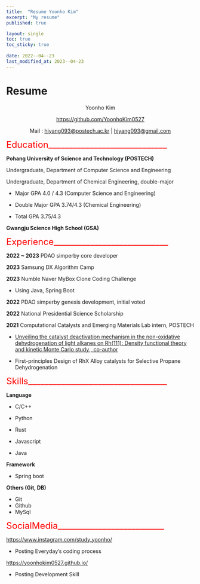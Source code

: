 ```yaml
---
title:  "Resume Yoonho Kim"
excerpt: "My resume"
published: true

layout: single
toc: true
toc_sticky: true
 
date: 2022--04--23
last_modified_at: 2023--04-23
---
```


# Resume 
<div align="center">
  Yoonho Kim  

  https://github.com/YoonhoKim0527  

  Mail : hjyang093@postech.ac.kr | hjyang093@gmail.com
</div>

<font size="+2">
<span style="color:red">
Education_____________________________
</span>
</font>  

**Pohang University of Science and Technology (POSTECH)**  

Undergraduate, Department of Computer Science and Engineering  

Undergraduate, Department of Chemical Engineering, double-major

 - Major GPA 4.0 / 4.3 (Computer Science and Engineering)  

 - Double Major GPA 3.74/4.3 (Chemical Engineering)  

 - Total GPA 3.75/4.3  

**Gwangju Science High School (GSA)**  

<font size="+2">
<span style="color:red">
Experience____________________________
</span> 
</font>  

**2022 ~ 2023** PDAO simperby core developer  

**2023** Samsung DX Algorithm Camp  

**2023** Numble Naver MyBox Clone Coding Challenge  

 - Using Java, Spring Boot  

**2022** PDAO simperby genesis development, initial voted  

**2022** National Presidential Science Scholarship  

**2021** Computational Catalysts and Emerging Materials Lab intern, POSTECH  

 - [Unveiling the catalyst deactivation mechanism in the non-oxidative dehydrogenation of light alkanes on Rh(111): Density
functional theory and kinetic Monte Carlo study , co-author](https://www.sciencedirect.com/science/article/abs/pii/S0920586122002577)

 - First-principles Design of RhX Alloy catalysts for Selective Propane Dehydrogenation

<font size="+2">
<span style="color:red">
Skills__________________________________
</span>  
</font>


**Language**

- C/C++  

- Python  

- Rust  

- Javascript  

- Java  

**Framework**

- Spring boot  

**Others (Git, DB)**
- Git
- Github
- MySql

<font size="+2">
<span style="color:red">
SocialMedia__________________________
</span>  
</font>  

https://www.instagram.com/study_yoonho/  

- Posting Everyday’s coding process  

https://yoonhokim0527.github.io/  

- Posting Development Skill